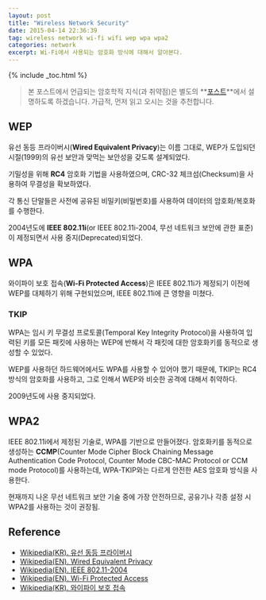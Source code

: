 ```yaml
---
layout: post
title: "Wireless Network Security"
date: 2015-04-14 22:36:39
tag: wireless network wi-fi wifi wep wpa wpa2
categories: network
excerpt: Wi-Fi에서 사용되는 암호화 방식에 대해서 알아본다.
---
```


{% include _toc.html %}

> 본 포스트에서 언급되는 암호학적 지식(과 취약점)은 별도의 **[포스트](http://dal4segno.github.io/cryptography/2015/04/15/cryptography-in-wireless-network-security.html)**에서 설명하도록 하겠습니다. 가급적, 먼저 읽고 오시는 것을 추천합니다.

## WEP ##
유선 동등 프라이버시(**Wired Equivalent Privacy**)는 이름 그대로, WEP가 도입되던 시절(1999)의 유선 보안과 맞먹는 보안성을 갖도록 설계되었다.

기밀성을 위해 **RC4** 암호화 기법을 사용하였으며, CRC-32 체크섬(Checksum)을 사용하여 무결성을 확보하였다.

각 통신 단말들은 사전에 공유된 비밀키(비밀번호)를 사용하여 데이터의 암호화/복호화를 수행한다.

2004년도에 **IEEE 802.11i**(or IEEE 802.11i-2004, 무선 네트워크 보안에 관한 표준)이 제정되면서 사용 중지(Deprecated)되었다.

## WPA ##
와이파이 보호 접속(**Wi-Fi Protected Access**)은 IEEE 802.11i가 제정되기 이전에 WEP를 대체하기 위해 구현되었으며, IEEE 802.11i에 큰 영향을 미쳤다.

### TKIP ###
WPA는 임시 키 무결성 프로토콜(Temporal Key Integrity Protocol)을 사용하여 입력된 키를 모든 패킷에 사용하는 WEP에 반해서 각 패킷에 대한 암호화키를 동적으로 생성할 수 있었다.

WEP를 사용하던 하드웨어에서도 WPA를 사용할 수 있어야 했기 때문에, TKIP는 RC4 방식의 암호화를 사용하고, 그로 인해서 WEP와 비슷한 공격에 대해서 취약하다.

2009년도에 사용 중지되었다.

## WPA2 ##
IEEE 802.11i에서 제정된 기술로, WPA를 기반으로 만들어졌다. 
암호화키를 동적으로 생성하는 **CCMP**(Counter Mode Cipher Block Chaining Message Authentication Code Protocol, Counter Mode CBC-MAC Protocol or CCM mode Protocol)를 사용하는데, WPA-TKIP와는 다르게 안전한 AES 암호화 방식을 사용한다.

현재까지 나온 무선 네트워크 보안 기술 중에 가장 안전하므로, 공유기나 각종 설정 시 WPA2를 사용하는 것이 권장됨.

## Reference ##

 - [Wikipedia(KR). 유선 동등 프라이버시](http://ko.wikipedia.org/wiki/%EC%9C%A0%EC%84%A0_%EB%8F%99%EB%93%B1_%ED%94%84%EB%9D%BC%EC%9D%B4%EB%B2%84%EC%8B%9C)
 - [Wikipedia(EN). Wired Equivalent Privacy](http://en.wikipedia.org/wiki/Wired_Equivalent_Privacy)
 - [Wikipedia(EN). IEEE 802.11-2004](http://en.wikipedia.org/wiki/IEEE_802.11i-2004)
 - [Wikipedia(EN). Wi-Fi Protected Access](http://en.wikipedia.org/wiki/Wi-Fi_Protected_Access)
 - [Wikipedia(KR). 와이파이 보호 접속](http://ko.wikipedia.org/wiki/%EC%99%80%EC%9D%B4%ED%8C%8C%EC%9D%B4_%EB%B3%B4%ED%98%B8_%EC%A0%91%EC%86%8D)